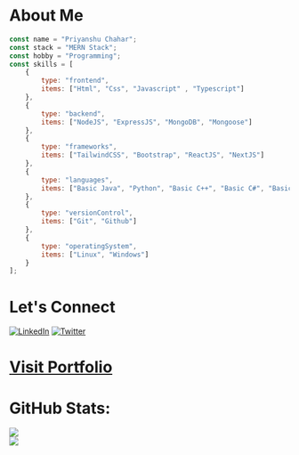 # About Me

```javascript
const name = "Priyanshu Chahar";
const stack = "MERN Stack";
const hobby = "Programming";
const skills = [
    {
        type: "frontend",
        items: ["Html", "Css", "Javascript" , "Typescript"]
    },
    {
        type: "backend",
        items: ["NodeJS", "ExpressJS", "MongoDB", "Mongoose"]
    },
    {
        type: "frameworks",
        items: ["TailwindCSS", "Bootstrap", "ReactJS", "NextJS"]
    },
    {
        type: "languages",
        items: ["Basic Java", "Python", "Basic C++", "Basic C#", "Basic Rust"]
    },
    {
        type: "versionControl",
        items: ["Git", "Github"]
    },
    {
        type: "operatingSystem",
        items: ["Linux", "Windows"]
    }
];
```

# Let's Connect
[![LinkedIn](https://img.shields.io/badge/LinkedIn-0077B5?style=for-the-badge&logo=linkedin&logoColor=white)](https://www.linkedin.com/in/priyannxhuu)
[![Twitter](https://img.shields.io/badge/Twitter-1DA1F2?style=for-the-badge&logo=twitter&logoColor=white)](https://twitter.com/Priyannxhuu)


# [Visit Portfolio](https://priyanshuchahar.vercel.app)

# GitHub Stats:
![](http://github-profile-summary-cards.vercel.app/api/cards/profile-details?username=nvmesensor&theme=apprentice)
<br>
![](https://github-readme-stats.vercel.app/api/top-langs/?username=nvmesensor&theme=apprentice&hide_border=true&include_all_commits=true&count_private=true&layout=compact)
